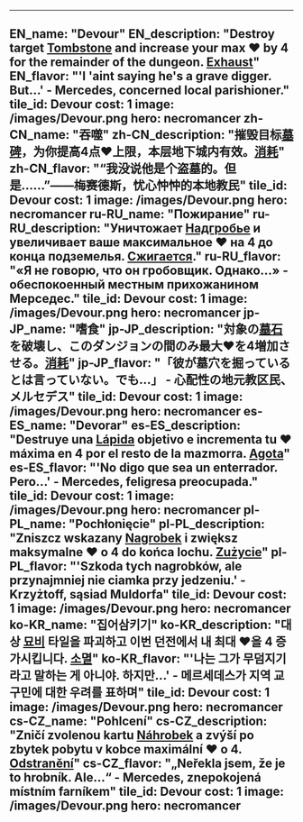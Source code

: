 ---

EN_name: "Devour"
EN_description: "Destroy target <a href = '../en/items#Tombstone'>Tombstone</a> and increase your max ❤️ by 4 for the remainder of the dungeon. <u>Exhaust</u>"
EN_flavor: "'I 'aint saying he's a grave digger. But...' - Mercedes, concerned local parishioner."
tile_id: Devour
cost: 1
image: /images/Devour.png
hero: necromancer
zh-CN_name: "吞噬"
zh-CN_description: "摧毁目标<a href = '../zh_cn/items#Tombstone'>墓碑</a>，为你提高4点❤️上限，本层地下城内有效。<u>消耗</u>"
zh-CN_flavor: "“我没说他是个盗墓的。但是……”——梅赛德斯，忧心忡忡的本地教民"
tile_id: Devour
cost: 1
image: /images/Devour.png
hero: necromancer
ru-RU_name: "Пожирание"
ru-RU_description: "Уничтожает <a href = '../ru_ru/items#Tombstone'>Надгробье</a> и увеличивает ваше максимальное ❤️ на 4 до конца подземелья. <u>Сжигается</u>."
ru-RU_flavor: "«Я не говорю, что он гробовщик. Однако...» - обеспокоенный местным прихожанином Мерседес."
tile_id: Devour
cost: 1
image: /images/Devour.png
hero: necromancer
jp-JP_name: "嗜食"
jp-JP_description: "対象の<a href = '../jp_jp/items#Tombstone'>墓石</a>を破壊し、このダンジョンの間のみ最大❤️を4増加させる。<u>消耗</u>"
jp-JP_flavor: "「彼が墓穴を掘っているとは言っていない。でも…」 - 心配性の地元教区民、メルセデス"
tile_id: Devour
cost: 1
image: /images/Devour.png
hero: necromancer
es-ES_name: "Devorar"
es-ES_description: "Destruye una <a href = '../es_es/items#Tombstone'>Lápida</a> objetivo e incrementa tu ❤️ máxima en 4 por el resto de la mazmorra. <u>Agota</u>"
es-ES_flavor: "'No digo que sea un enterrador. Pero...' - Mercedes, feligresa preocupada."
tile_id: Devour
cost: 1
image: /images/Devour.png
hero: necromancer
pl-PL_name: "Pochłonięcie"
pl-PL_description: "Zniszcz wskazany <a href = '../pl_pl/items#Tombstone'>Nagrobek</a> i zwiększ maksymalne ❤️ o 4 do końca lochu. <u>Zużycie</u>"
pl-PL_flavor: "'Szkoda tych nagrobków, ale przynajmniej nie ciamka przy jedzeniu.' - Krzyżtoff, sąsiad Muldorfa"
tile_id: Devour
cost: 1
image: /images/Devour.png
hero: necromancer
ko-KR_name: "집어삼키기"
ko-KR_description: "대상 <a href = '../ko_kr/items#Tombstone'>묘비</a> 타일을 파괴하고 이번 던전에서 내 최대 ❤️을 4 증가시킵니다. <u>소멸</u>"
ko-KR_flavor: "'나는 그가 무덤지기라고 말하는 게 아니야. 하지만...' - 메르세데스가 지역 교구민에 대한 우려를 표하며"
tile_id: Devour
cost: 1
image: /images/Devour.png
hero: necromancer
cs-CZ_name: "Pohlcení"
cs-CZ_description: "Zničí zvolenou kartu <a href = '../cs_cz/items#Tombstone'>Náhrobek</a> a zvýší po zbytek pobytu v kobce maximální ❤️ o 4. <u>Odstranění</u>"
cs-CZ_flavor: "„Neřekla jsem, že je to hrobník. Ale...“ - Mercedes, znepokojená místním farníkem"
tile_id: Devour
cost: 1
image: /images/Devour.png
hero: necromancer
---
